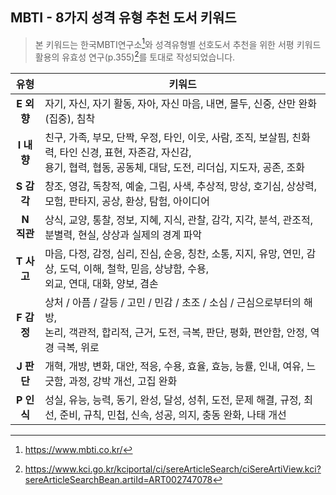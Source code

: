 <h2>MBTI - 8가지 성격 유형 추천 도서 키워드</h2>

> 본 키워드는 한국MBTI연구소[^1]와 성격유형별 선호도서 추천을 위한 서평 키워드 활용의 유효성 연구(p.355)[^2]를 토대로 작성되었습니다.

| 유형 | 키워드 |
| :---: | ----- |
| <b>E 외향</b> | 자기, 자신, 자기 활동, 자아, 자신 마음, 내면, 몰두, 신중, 산만 완화(집중), 침착 |
| <b>I 내향</b> | 친구, 가족, 부모, 단짝, 우정, 타인, 이웃, 사람, 조직, 보살핌, 친화력, 타인 신경, 표현, 자존감, 자신감, <br> 용기, 협력, 협동, 공동체, 대담, 도전, 리더십, 지도자, 공존, 조화 |
| <b>S 감각</b> | 창조, 영감, 독창적, 예술, 그림, 사색, 추상적, 망상, 호기심, 상상력, 모험, 판타지, 공상, 환상, 탐험, 아이디어 |
| <b>N 직관</b> | 상식, 교양, 통찰, 정보, 지혜, 지식, 관찰, 감각, 지각, 분석, 관조적, 분별력, 현실, 상상과 실제의 경계 파악 |
| <b>T 사고</b> | 마음, 다정, 감정, 심리, 진심, 순응, 칭찬, 소통, 지지, 유망, 연민, 감상, 도덕, 이해, 철학, 믿음, 상냥함, 수용, <br> 외교, 연대, 대화, 양보, 겸손 |
| <b>F 감정</b> | 상처 / 아픔 / 갈등 / 고민 / 민감 / 초조 / 소심 / 근심으로부터의 해방, <br> 논리, 객관적, 합리적, 근거, 도전, 극복, 판단, 평화, 편안함, 안정, 역경 극복, 위로 |
| <b>J 판단</b> | 개혁, 개방, 변화, 대안, 적응, 수용, 효율, 효능, 능률, 인내, 여유, 느긋함, 과정, 강박 개선, 고집 완화 |
| <b>P 인식</b> | 성실, 유능, 능력, 동기, 완성, 달성, 성취, 도전, 문제 해결, 규정, 최선, 준비, 규칙, 민첩, 신속, 성공, 의지, 충동 완화, 나태 개선 |

[^1]: https://www.mbti.co.kr/
[^2]: https://www.kci.go.kr/kciportal/ci/sereArticleSearch/ciSereArtiView.kci?sereArticleSearchBean.artiId=ART002747078
